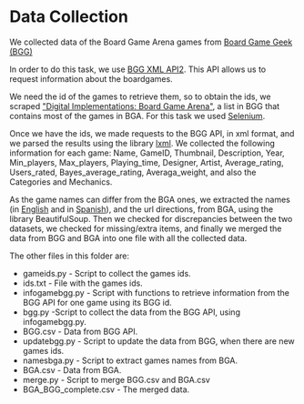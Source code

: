 # Data Collection

We collected data of the Board Game Arena games from [Board Game Geek (BGG)](https://boardgamegeek.com)

In order to do this task, we use [BGG XML API2](https://boardgamegeek.com/wiki/page/BGG_XML_API2). This API allows us to request information about the boardgames. 

We need the id of the games to retrieve them, so to obtain the ids, we scraped ["Digital Implementations: Board Game Arena"](https://boardgamegeek.com/boardgamefamily/70360/digital-implementations-board-game-arena/linkeditems/boardgamefamily), a list in BGG that contains most of the games in BGA. For this task we used [Selenium](https://selenium-python.readthedocs.io/).

Once we have the ids, we made requests to the BGG API, in xml format, and we parsed the results using the library [lxml](https://lxml.de/). We collected the following information for each game: Name, GameID, Thumbnail, Description, Year, Min_players, Max_players, Playing_time, Designer, Artist, Average_rating, Users_rated, Bayes_average_rating, Averaga_weight, and also the Categories and Mechanics. 

As the game names can differ from the BGA ones, we extracted the names (in [English](https://boardgamearena.com/gamelist?section=all) and in [Spanish](https://es.boardgamearena.com/gamelist?section=all)), and the url directions, from BGA, using the library BeautifulSoup. Then we checked for discrepancies between the two datasets, we checked for missing/extra items, and finally we merged the data from BGG and BGA into one file with all the collected data.

The other files in this folder are:

- gameids.py - Script to collect the games ids.
- ids.txt - File with the games ids.
- infogamebgg.py - Script with functions to retrieve information from the BGG API for one game using its BGG id.
- bgg.py -Script to collect the data from the BGG API, using infogamebgg.py.
- BGG.csv - Data from BGG API.
- updatebgg.py - Script to update the data from BGG, when there are new games ids.
- namesbga.py - Script to extract games names from BGA.
- BGA.csv - Data from BGA.
- merge.py - Script to merge BGG.csv and BGA.csv
- BGA_BGG_complete.csv - The merged data.
